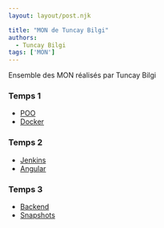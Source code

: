 ```yaml
---
layout: layout/post.njk

title: "MON de Tuncay Bilgi"
authors:
  - Tuncay Bilgi
tags: ['MON']
---
```


<!-- début résumé -->

Ensemble des MON réalisés par Tuncay Bilgi

<!-- fin résumé -->


### Temps 1
- [POO](./MON/POO) 
- [Docker](./MON/Docker)

### Temps 2
- [Jenkins](./MON/Jenkins) 
- [Angular](./MON/Angular)

### Temps 3
- [Backend](./MON/Backend)
- [Snapshots](./MON/JestSnapshot)
